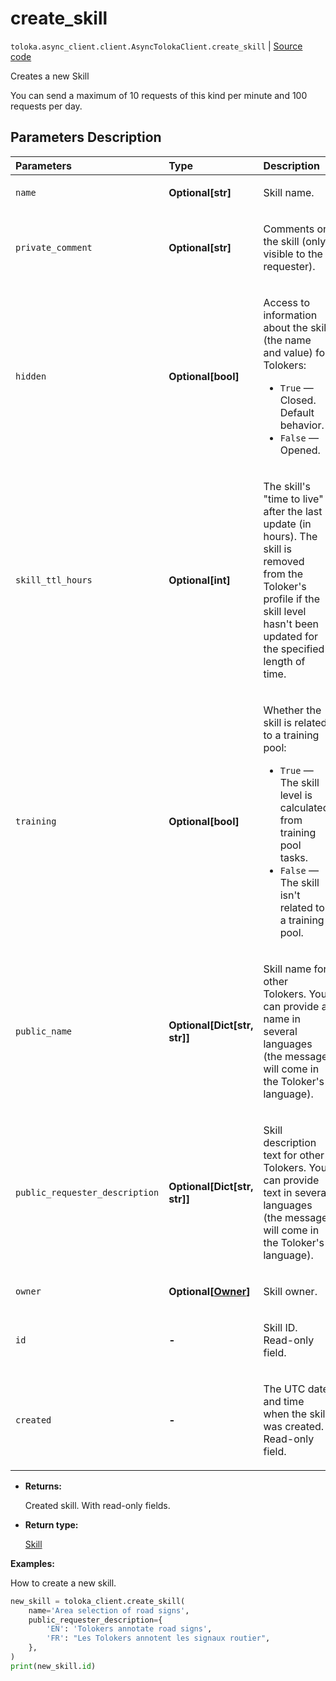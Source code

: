 # create_skill
`toloka.async_client.client.AsyncTolokaClient.create_skill` | [Source code](https://github.com/Toloka/toloka-kit/blob/v1.1.3/src/client/__init__.py#L0)

Creates a new Skill


You can send a maximum of 10 requests of this kind per minute and 100 requests per day.

## Parameters Description

| Parameters | Type | Description |
| :----------| :----| :-----------|
`name`|**Optional\[str\]**|<p>Skill name.</p>
`private_comment`|**Optional\[str\]**|<p>Comments on the skill (only visible to the requester).</p>
`hidden`|**Optional\[bool\]**|<p>Access to information about the skill (the name and value) for Tolokers:</p> <ul> <li>`True` — Closed. Default behavior.</li> <li>`False` — Opened.</li> </ul>
`skill_ttl_hours`|**Optional\[int\]**|<p>The skill&#x27;s &quot;time to live&quot; after the last update (in hours). The skill is removed from the Toloker&#x27;s profile if the skill level hasn&#x27;t been updated for the specified length of time.</p>
`training`|**Optional\[bool\]**|<p>Whether the skill is related to a training pool:</p> <ul> <li>`True` — The skill level is calculated from training pool tasks.</li> <li>`False` — The skill isn&#x27;t related to a training pool.</li> </ul>
`public_name`|**Optional\[Dict\[str, str\]\]**|<p>Skill name for other Tolokers. You can provide a name in several languages (the message will come in the Toloker&#x27;s language).</p>
`public_requester_description`|**Optional\[Dict\[str, str\]\]**|<p>Skill description text for other Tolokers. You can provide text in several languages (the message will come in the Toloker&#x27;s language).</p>
`owner`|**Optional\[[Owner](toloka.client.owner.Owner.md)\]**|<p>Skill owner.</p>
`id`|**-**|<p>Skill ID. Read-only field.</p>
`created`|**-**|<p>The UTC date and time when the skill was created. Read-only field.</p>

* **Returns:**

  Created skill. With read-only fields.

* **Return type:**

  [Skill](toloka.client.skill.Skill.md)

**Examples:**

How to create a new skill.

```python
new_skill = toloka_client.create_skill(
    name='Area selection of road signs',
    public_requester_description={
        'EN': 'Tolokers annotate road signs',
        'FR': "Les Tolokers annotent les signaux routier",
    },
)
print(new_skill.id)
```

